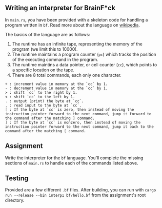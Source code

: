 ## Writing an interpreter for BrainF*ck

In `main.rs`, you have been provided with a skeleton code for handling a program written in `bf`. Read more about the language on [wikipedia](https://en.wikipedia.org/wiki/Brainfuck).

The basics of the language are as follows:

1. The runtime has an infinite tape, representing the memory of the program (we limit this to 10000).
2. The runtime maintains a program counter (`pc`) which tracks the position of the executing command in the program.
3. The runtime maintins a data pointer, or cell counter (`cc`), which points to a specific location on the tape.
3. There are 8 total commands, each only one character.

```
+ : increment value in memory at the `cc` by 1.
- : decrement value in memory at the `cc` by 1.
> : shift `cc` to the right by 1.
< : shift `cc` to the left by 1.
. : output (print) the byte at `cc`.
, : read input to the byte at `cc`.
[ : If the byte at `cc` is zero, then instead of moving the instruction pointer forward to the next command, jump it forward to the command after the matching ] command.
] : If the byte at `cc` is nonzero, then instead of moving the instruction pointer forward to the next command, jump it back to the command after the matching [ command.
```


## Assignment

Write the interpreter for the `bf` language. You'll complete the missing sections of `main.rs` to handle each of the commands listed above.

## Testing

Provided are a few different `.bf` files. After building, you can run with `cargo run --release --bin interp1 bf/hello.bf` from the assignment's root directory.
